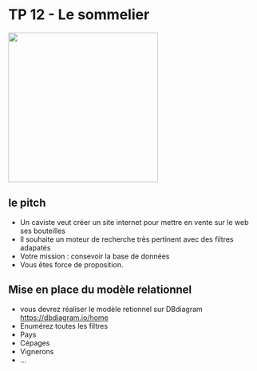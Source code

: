 # TP 12 - Le sommelier
<img src="https://media.istockphoto.com/id/1183150842/fr/photo/bouteille-de-vin-et-verre-sur-le-baril-de-ch%C3%AAne-de-vin.jpg?s=2048x2048&w=is&k=20&c=0-PYCgj0TSrimsqvJgoq6tcm4V-LYD6NpgMxD9uVGto=" width="300">

<br>

## le pitch
- Un caviste veut créer un site internet pour mettre en vente sur le web ses bouteilles
- Il souhaite un moteur de recherche très pertinent avec des filtres adapatés
- Votre mission : consevoir la base de données
- Vous êtes force de proposition.

## Mise en place du modèle relationnel
- vous devrez réaliser le modèle retionnel sur DBdiagram
https://dbdiagram.io/home
- Enumérez toutes les filtres
 - Pays
 - Cépages
 - Vignerons
 - ...